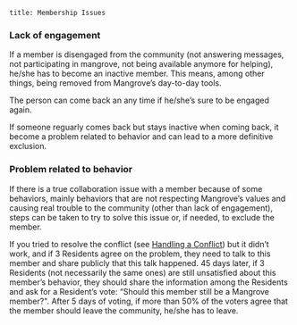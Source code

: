 ```
title: Membership Issues
```

### Lack of engagement

If a member is disengaged from the community (not answering messages, not participating in mangrove, not being available anymore for helping), he/she has to become an inactive member. This means, among other things, being removed from Mangrove’s day-to-day tools. 

The person can come back an any time if he/she’s sure to be engaged again.

If someone reguarly comes back but stays inactive when coming back, it become a problem related to behavior and can lead to a more definitive exclusion.


### Problem related to behavior

If there is a true collaboration issue with a member because of some behaviors, mainly behaviors that are not respecting Mangrove’s values and causing real trouble to the community (other than lack of engagement), steps can be taken to try to solve this issue or, if needed, to exclude the member.

If you tried to resolve the conflict (see [Handling a Conflict](/collaborating-in-mangrove/handling-a-conflict)) but it didn’t work, and if 3 Residents agree on the problem, they need to talk to this member and share publicly that this talk happened. 45 days later, if 3 Residents (not necessarily the same ones) are still unsatisfied about this member’s behavior, they should share the information among the Residents and ask for a Resident’s vote: “Should this member still be a Mangrove member?". After 5 days of voting, if more than 50% of the voters agree that the member should leave the community, he/she has to leave.

